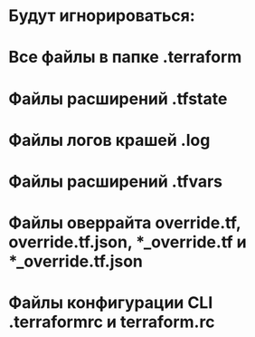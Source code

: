 # Будут игнорироваться:
# Все файлы в папке .terraform
# Файлы расширений .tfstate
# Файлы логов крашей .log
# Файлы расширений .tfvars
# Файлы оверрайта override.tf, override.tf.json, *_override.tf и *_override.tf.json
# Файлы конфигурации CLI .terraformrc и terraform.rc
